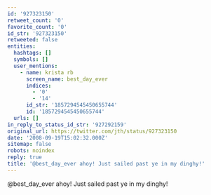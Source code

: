 ```yaml
---
id: '927323150'
retweet_count: '0'
favorite_count: '0'
id_str: '927323150'
retweeted: false
entities:
  hashtags: []
  symbols: []
  user_mentions:
    - name: krista rb
      screen_name: best_day_ever
      indices:
        - '0'
        - '14'
      id_str: '1857294545450655744'
      id: '1857294545450655744'
  urls: []
in_reply_to_status_id_str: '927292159'
original_url: https://twitter.com/jth/status/927323150
date: '2008-09-19T15:02:32.000Z'
sitemap: false
robots: noindex
reply: true
title: '@best_day_ever ahoy! Just sailed past ye in my dinghy!'
---
```


@best_day_ever ahoy! Just sailed past ye in my dinghy!